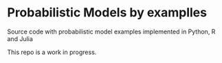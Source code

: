 # Probabilistic Models by examplles
Source code with probabilistic model examples implemented in Python, R and Julia

This repo is a work in progress.

